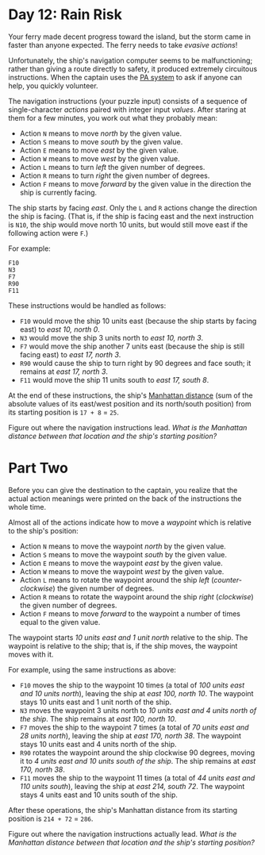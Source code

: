 # Day 12: Rain Risk

Your ferry made decent progress toward the island, but the storm came in faster than anyone expected. The ferry needs to take *evasive actions*!

Unfortunately, the ship's navigation computer seems to be malfunctioning; rather than giving a route directly to safety, it produced extremely circuitous instructions. When the captain uses the [PA system](https://en.wikipedia.org/wiki/Public_address_system) to ask if anyone can help, you quickly volunteer.

The navigation instructions (your puzzle input) consists of a sequence of single-character *actions* paired with integer input *values*. After staring at them for a few minutes, you work out what they probably mean:

- Action `N` means to move *north* by the given value.
- Action `S` means to move *south* by the given value.
- Action `E` means to move *east* by the given value.
- Action `W` means to move *west* by the given value.
- Action `L` means to turn *left* the given number of degrees.
- Action `R` means to turn *right* the given number of degrees.
- Action `F` means to move *forward* by the given value in the direction the ship is currently facing.

The ship starts by facing *east*. Only the `L` and `R` actions change the direction the ship is facing. (That is, if the ship is facing east and the next instruction is `N10`, the ship would move north 10 units, but would still move east if the following action were `F`.)

For example:
```
F10
N3
F7
R90
F11
```
These instructions would be handled as follows:

- `F10` would move the ship 10 units east (because the ship starts by facing east) to *east 10, north 0*.
- `N3` would move the ship 3 units north to *east 10, north 3*.
- `F7` would move the ship another 7 units east (because the ship is still facing east) to *east 17, north 3*.
- `R90` would cause the ship to turn right by 90 degrees and face south; it remains at *east 17, north 3*.
- `F11` would move the ship 11 units south to *east 17, south 8*.

At the end of these instructions, the ship's [Manhattan distance](https://en.wikipedia.org/wiki/Manhattan_distance) (sum of the absolute values of its east/west position and its north/south position) from its starting position is `17 + 8` = `25`.

Figure out where the navigation instructions lead. *What is the Manhattan distance between that location and the ship's starting position?*

# Part Two

Before you can give the destination to the captain, you realize that the actual action meanings were printed on the back of the instructions the whole time.

Almost all of the actions indicate how to move a *waypoint* which is relative to the ship's position:

- Action `N` means to move the waypoint *north* by the given value.
- Action `S` means to move the waypoint *south* by the given value.
- Action `E` means to move the waypoint *east* by the given value.
- Action `W` means to move the waypoint *west* by the given value.
- Action `L` means to rotate the waypoint around the ship *left* (*counter-clockwise*) the given number of degrees.
- Action `R` means to rotate the waypoint around the ship *right* (*clockwise*) the given number of degrees.
- Action `F` means to move *forward* to the waypoint a number of times equal to the given value.

The waypoint starts *10 units east and 1 unit north* relative to the ship. The waypoint is relative to the ship; that is, if the ship moves, the waypoint moves with it.

For example, using the same instructions as above:

- `F10` moves the ship to the waypoint 10 times (a total of *100 units east and 10 units north*), leaving the ship at *east 100, north 10*. The waypoint stays 10 units east and 1 unit north of the ship.
- `N3` moves the waypoint 3 units north to *10 units east and 4 units north of the ship*. The ship remains at *east 100, north 10*.
- `F7` moves the ship to the waypoint 7 times (a total of *70 units east and 28 units north*), leaving the ship at *east 170, north 38*. The waypoint stays 10 units east and 4 units north of the ship.
- `R90` rotates the waypoint around the ship clockwise 90 degrees, moving it to *4 units east and 10 units south of the ship*. The ship remains at *east 170, north 38*.
- `F11` moves the ship to the waypoint 11 times (a total of *44 units east and 110 units south*), leaving the ship at *east 214, south 72*. The waypoint stays 4 units east and 10 units south of the ship.

After these operations, the ship's Manhattan distance from its starting position is `214 + 72` = `286`.

Figure out where the navigation instructions actually lead. *What is the Manhattan distance between that location and the ship's starting position?*